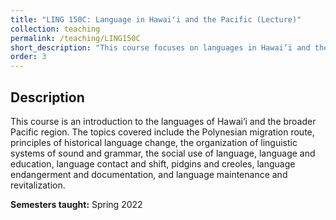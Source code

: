 ```yaml
---
title: "LING 150C: Language in Hawaiʻi and the Pacific (Lecture)"
collection: teaching
permalink: /teaching/LING150C
short_description: "This course focuses on languages in Hawai’i and the Pacific and their relationships with culture, history, and the environment."
order: 3
---
```


## Description
This course is an introduction to the languages of Hawai’i and the broader Pacific region.  The topics covered include the Polynesian migration route, principles of historical language change, the organization of linguistic systems of sound and grammar, the social use of language, language and education, language contact and shift, pidgins and creoles, language endangerment and documentation, and language maintenance and revitalization. 

**Semesters taught:** Spring 2022